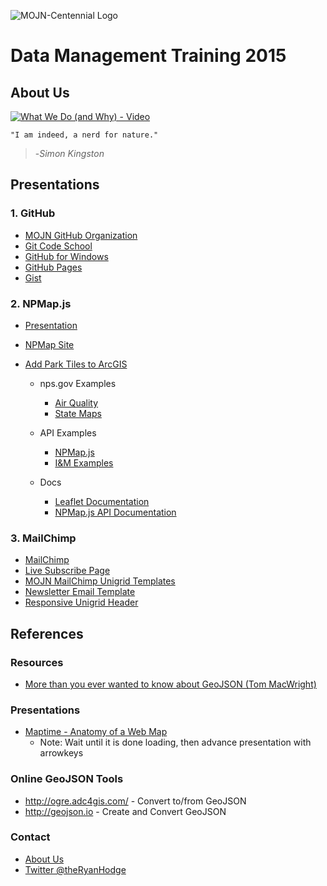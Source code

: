 ![MOJN-Centennial Logo](https://raw.githubusercontent.com/immojn/data-management-training-2015/gh-pages/images/mojn-centennial-transparent.png)

# Data Management Training 2015

## About Us

[![What We Do (and Why) - Video](http://img.youtube.com/vi/MZ7Xtk4F5mk/0.jpg)](http://www.youtube.com/watch?v=MZ7Xtk4F5mk)

`"I am indeed, a nerd for nature."`

> -*Simon Kingston*


## Presentations

### 1. GitHub

  - [MOJN GitHub Organization](https://github.com/immojn)
  - [Git Code School](http://try.github.io)
  - [GitHub for Windows](https://windows.github.com/)
  - [GitHub Pages](https://pages.github.com/)
  - [Gist](https://gist.github.com/)

### 2. NPMap.js

- [Presentation](http://immojn.github.io/data-management-training-2015/presentation/npmap-presentation.html)
- [NPMap Site](http://www.nps.gov/npmap/)
- [Add Park Tiles to ArcGIS](http://www.nps.gov/npmap/blog/adding-park-tiles-to-arcgis-desktop.html)

  - nps.gov Examples
    - [Air Quality](http://www.nature.nps.gov/air/permits/aris/networks/mojn.cfm)
    - [State Maps](http://www.nps.gov/state/co/index.htm)

  - API Examples
    - [NPMap.js](http://www.nps.gov/npmap/npmap.js/2.0.0/examples/)
    - [I&M Examples](http://immojn.github.io/data-management-training-2015/examples)

  - Docs

    - [Leaflet Documentation](http://leafletjs.com/reference.html)
    - [NPMap.js API Documentation](https://github.com/nationalparkservice/npmap.js/blob/master/API.md)

### 3. MailChimp

  - [MailChimp](http://mailchimp.com)
  - [Live Subscribe Page](http://nps.us9.list-manage.com/subscribe?u=e405e801f1ff2a7a57e7dd2a9&id=103a1f39d5)
  - [MOJN MailChimp Unigrid Templates](https://github.com/immojn/mailchimp-unigrid-templates)
  - [Newsletter Email Template](http://immojn.github.io/mailchimp-unigrid-templates/email-template.html)
  - [Responsive Unigrid Header](http://immojn.github.io/mailchimp-unigrid-templates/signup-form-header.html)

## References

### Resources

  - [More than you ever wanted to know about GeoJSON (Tom MacWright)](http://www.macwright.org/2015/03/23/geojson-second-bite.html)

### Presentations

- [Maptime - Anatomy of a Web Map](http://maptime.io/anatomy-of-a-web-map/#0)
  - Note: Wait until it is done loading, then advance presentation with arrowkeys

### Online GeoJSON Tools

- http://ogre.adc4gis.com/ - Convert to/from GeoJSON
- http://geojson.io - Create and Convert GeoJSON

### Contact
- [About Us](http://science.nature.nps.gov/im/units/mojn/about.cfm)
- [Twitter @theRyanHodge](https://twitter.com/theRyanHodge)
